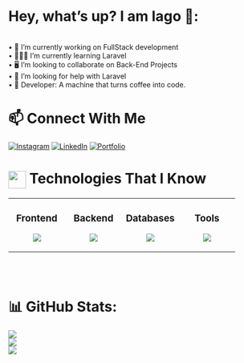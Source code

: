 # Hey, what’s up? I am Iago 🖖:
<br>• 💼 I’m currently working on FullStack development<br>• 👨🏻‍💻 I’m currently learning Laravel<br>• 🖥️ I’m looking to collaborate on Back-End Projects<br>• 🤔 I’m looking for help with Laravel<br>• 🤖 Developer: A machine that turns coffee into code.

# 📫 Connect With Me

[![Instagram](https://img.shields.io/badge/Instagram-%23E4405F.svg?logo=Instagram&logoColor=white)](https://instagram.com/https://www.instagram.com/iagoborelli.dev/) [![LinkedIn](https://img.shields.io/badge/LinkedIn-%230077B5.svg?logo=linkedin&logoColor=white)](https://linkedin.com/in/www.linkedin.com/in/iagoborelli)  [![Portfolio](https://img.shields.io/badge/💼_Portfolio-grey)](https://iagoborelli.bohr.io)

# <img align="center" src="https://media2.giphy.com/media/QssGEmpkyEOhBCb7e1/giphy.gif?cid=ecf05e47a0n3gi1bfqntqmob8g9aid1oyj2wr3ds3mg700bl&rid=giphy.gif" width ="35"/>  Technologies That I Know

<table align="center"><tr><td valign="top" width="25%">

<div align="center"><h3>Frontend</h3></div>

<p align="center">
<img src="https://skillicons.dev/icons?i=html,css,javascript,typescript,bootstrap,tailwind,react,vue&theme=dark&perline=3" />
</p>

</td><td valign="top" width="25%">

<div align="center"><h3>Backend</h3></div>

<p align="center">
<img src="https://skillicons.dev/icons?i=php,laravel,nodejs,&theme=dark&perline=2" />
</p>

</td><td valign="top" width="25%">

<div align="center"><h3>Databases</h3></div>

<p align="center">
<img src="https://skillicons.dev/icons?i=postgres,mongodb,mysql&theme=dark&perline=3" />
</p>

</td><td valign="top" width="25%">

<div align="center"><h3>Tools</h3></div>

<p align="center">
<img src="https://skillicons.dev/icons?i=docker,aws,postman,obsidian,figma&theme=dark&perline=3" />
</p>



</td></tr></table>
<br/><br/>

# 📊 GitHub Stats:
![](https://github-readme-stats.vercel.app/api?username=iagoborelli&theme=dark&hide_border=false&include_all_commits=false&count_private=false)<br/>
![](https://github-readme-streak-stats.herokuapp.com/?user=iagoborelli&theme=dark&hide_border=false)<br/>
![](https://github-readme-stats.vercel.app/api/top-langs/?username=iagoborelli&theme=dark&hide_border=false&include_all_commits=false&count_private=false&layout=compact)
